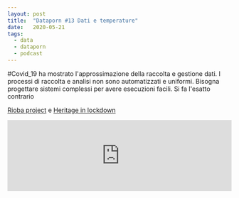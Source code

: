 ```yaml
---
layout: post
title:  "Dataporn #13 Dati e temperature"
date:   2020-05-21
tags:
  - data
  - dataporn
  - podcast
---
```


#Covid_19 ha mostrato l'approssimazione della raccolta e gestione dati. I processi di raccolta e analisi non sono automatizzati e uniformi. Bisogna progettare sistemi complessi per avere esecuzioni facili. Si fa l'esatto contrario

[Rioba project](https://riobaproject.it/) e [Heritage in lockdown](https://doi.org/10.5281/zenodo.3743482)

<iframe src="https://anchor.fm/dataporn/embed/episodes/Dati-e-temperature-eebu8c" height="160px" width="100%" frameborder="0" scrolling="no"></iframe>

